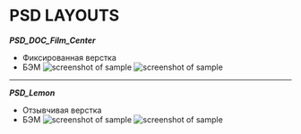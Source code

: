 # PSD LAYOUTS
***PSD_DOC_Film_Center***
* Фиксированная верстка
* БЭМ
![screenshot of sample](https://gainulin.space/lemon1.png)
![screenshot of sample](https://gainulin.space/lemon12.png)
***
***PSD_Lemon***
* Отзывчивая верстка
* БЭМ
![screenshot of sample](https://gainulin.space/doc1.png)
![screenshot of sample](https://gainulin.space/doc2.png)